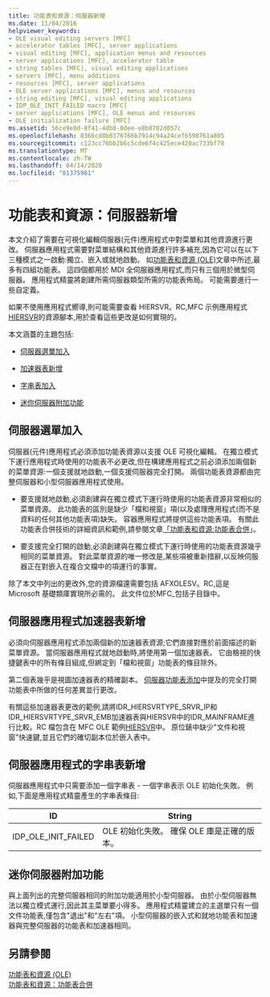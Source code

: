 ```yaml
---
title: 功能表和資源：伺服器新增
ms.date: 11/04/2016
helpviewer_keywords:
- OLE visual editing servers [MFC]
- accelerator tables [MFC], server applications
- visual editing [MFC], application menus and resources
- server applications [MFC], accelerator table
- string tables [MFC], visual editing applications
- servers [MFC], menu additions
- resources [MFC], server applications
- OLE server applications [MFC], menus and resources
- string editing [MFC], visual editing applications
- IDP_OLE_INIT_FAILED macro [MFC]
- server applications [MFC], OLE menus and resources
- OLE initialization failure [MFC]
ms.assetid: 56ce9e8d-8f41-4db8-8dee-e8b0702d057c
ms.openlocfilehash: 8366cd8b0376766b7914c94a24cef6598761a805
ms.sourcegitcommit: c123cc76bb2b6c5cde6f4c425ece420ac733bf70
ms.translationtype: MT
ms.contentlocale: zh-TW
ms.lasthandoff: 04/14/2020
ms.locfileid: "81375981"
---
```

# <a name="menus-and-resources-server-additions"></a>功能表和資源：伺服器新增

本文介紹了需要在可視化編輯伺服器(元件)應用程式中對菜單和其他資源進行更改。 伺服器應用程式需要對菜單結構和其他資源進行許多補充,因為它可以在以下三種模式之一啟動:獨立、嵌入或就地啟動。 如[功能表和資源 (OLE)](../mfc/menus-and-resources-ole.md)文章中所述,最多有四組功能表。 這四個都用於 MDI 全伺服器應用程式,而只有三個用於微型伺服器。 應用程式精靈將創建所需伺服器類型所需的功能表佈局。 可能需要進行一些自定義。

如果不使用應用程式嚮導,則可能需要查看 HIERSVR。RC,MFC 示例應用程式[HIERSVR](../overview/visual-cpp-samples.md)的資源腳本,用於查看這些更改是如何實現的。

本文涵蓋的主題包括:

- [伺服器選單加入](#_core_server_menu_additions)

- [加速器表新增](#_core_server_application_accelerator_table_additions)

- [字串表加入](../mfc/menus-and-resources-container-additions.md)

- [迷你伺服器附加功能](#_core_mini.2d.server_additions)

## <a name="server-menu-additions"></a><a name="_core_server_menu_additions"></a>伺服器選單加入

伺服器(元件)應用程式必須添加功能表資源以支援 OLE 可視化編輯。 在獨立模式下運行應用程式時使用的功能表不必更改,但在構建應用程式之前必須添加兩個新的菜單資源:一個支援就地啟動,一個支援伺服器完全打開。 兩個功能表資源都由完整伺服器和小型伺服器應用程式使用。

- 要支援就地啟動,必須創建與在獨立模式下運行時使用的功能表資源非常相似的菜單資源。 此功能表的區別是缺少「檔和視窗」項(以及處理應用程式(而不是資料的任何其他功能表項)缺失。 容器應用程式將提供這些功能表項。 有關此功能表合併技術的詳細資訊和範例,請參閱文章[「功能表和資源:功能表合併](../mfc/menus-and-resources-menu-merging.md)」。

- 要支援完全打開的啟動,必須創建與在獨立模式下運行時使用的功能表資源幾乎相同的菜單資源。 對此菜單資源的唯一修改是,某些項被重新措辭,以反映伺服器正在對嵌入在複合文檔中的項運行的事實。

除了本文中列出的更改外,您的資源檔還需要包括 AFXOLESV。RC,這是 Microsoft 基礎類庫實現所必需的。 此文件位於MFC_包括子目錄中。

## <a name="server-application-accelerator-table-additions"></a><a name="_core_server_application_accelerator_table_additions"></a>伺服器應用程式加速器表新增

必須向伺服器應用程式添加兩個新的加速器表資源;它們直接對應於前面描述的新菜單資源。 當伺服器應用程式就地啟動時,將使用第一個加速器表。 它由檢視的快捷鍵表中的所有條目組成,但綁定到「檔和視窗」功能表的條目除外。

第二個表幾乎是視圖加速器表的精確副本。 [伺服器功能表添加](#_core_server_menu_additions)中提及的完全打開功能表中所做的任何差異並行更改。

有關這些加速器表更改的範例,請將IDR_HIERSVRTYPE_SRVR_IP和IDR_HIERSVRTYPE_SRVR_EMB加速器表與HIERSVR中的IDR_MAINFRAME進行比較。RC 檔包含在 MFC OLE 範例[HIERSVR](../overview/visual-cpp-samples.md)中。 原位錶中缺少"文件和視窗"快速鍵,並且它們的確切副本位於嵌入表中。

## <a name="string-table-additions-for-server-applications"></a><a name="_core_string_table_additions_for_server_applications"></a>伺服器應用程式的字串表新增

伺服器應用程式中只需要添加一個字串表 - 一個字串表示 OLE 初始化失敗。 例如,下面是應用程式精靈產生的字串表條目:

|ID|String|
|--------|------------|
|IDP_OLE_INIT_FAILED|OLE 初始化失敗。 確保 OLE 庫是正確的版本。|

## <a name="miniserver-additions"></a><a name="_core_mini.2d.server_additions"></a>迷你伺服器附加功能

與上面列出的完整伺服器相同的附加功能適用於小型伺服器。 由於小型伺服器無法以獨立模式運行,因此其主菜單要小得多。 應用程式精靈建立的主選單只有一個文件功能表,僅包含"退出"和"左右"項。 小型伺服器的嵌入式和就地功能表和加速器與完整伺服器的功能表和加速器相同。

## <a name="see-also"></a>另請參閱

[功能表和資源 (OLE)](../mfc/menus-and-resources-ole.md)<br/>
[功能表和資源：功能表合併](../mfc/menus-and-resources-menu-merging.md)
